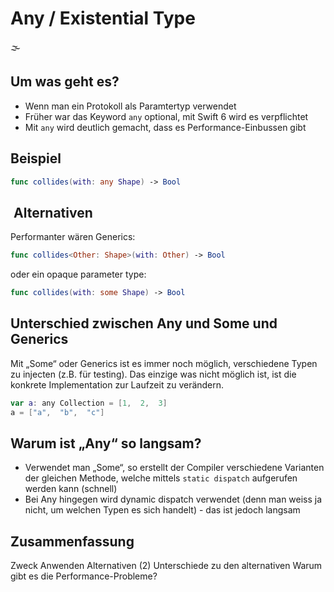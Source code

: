 # Any / Existential Type
🌫️

## Um was geht es?
 - Wenn man ein Protokoll als Paramtertyp verwendet
- Früher war das Keyword `any` optional, mit Swift 6 wird es verpflichtet
- Mit `any` wird deutlich gemacht, dass es Performance-Einbussen gibt

## Beispiel

```swift
func collides(with: any Shape) -> Bool
```

##  Alternativen

Performanter wären Generics:

```swift
func collides<Other: Shape>(with: Other) -> Bool
```

oder ein opaque parameter type:

```swift
func collides(with: some Shape) -> Bool
```

## Unterschied zwischen Any und Some und Generics

Mit „Some“ oder Generics ist es immer noch möglich, verschiedene Typen zu injecten (z.B. für testing). Das einzige was nicht möglich ist, ist die konkrete Implementation zur Laufzeit zu verändern.

```swift
var a: any Collection = [1,  2,  3]
a = ["a",  "b",  "c"]
```

## Warum ist „Any“ so langsam?

- Verwendet man „Some“, so erstellt der Compiler verschiedene Varianten der gleichen Methode, welche mittels `static dispatch` aufgerufen werden kann (schnell)
- Bei Any hingegen wird dynamic dispatch verwendet (denn man weiss ja nicht, um welchen Typen es sich handelt) - das ist jedoch langsam

## Zusammenfassung
Zweck
Anwenden
Alternativen (2)
Unterschiede zu den alternativen
Warum gibt es die Performance-Probleme?